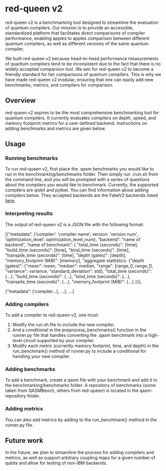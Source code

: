 # red-queen v2

red-queen v2 is a benchmarking tool designed to streamline the evaluation of quantum compilers. Our mission is to provide an accessible, standardized platform that facilitates direct comparisons of compiler performance, enabling apples to apples comparison between different quantum compilers, as well as different versions of the same quantum compiler. 

We built red-queen v2 because head-to-head performance measurements of quantum compliers tend to be inconsistent due to the fact that there is no widely accepted comparison tool. We aim for red-queen v2 to become a friendly standard for fair comparisons of quantum compilers. This is why we have made red-queen v2 modular, ensuring that one can easily add new benchmarks, metrics, and compilers for comparison. 

## Overview

red-queen v2 aspires to be the most comprehensive benchmarking tool for quantum compilers. It currently evaluates compilers on depth, speed, and memory footprint metrics for a user-defined backend. Instructions on adding benchmarks and metrics are given below. 

## Usage

### Running benchmarks

To run red-queen v2, first place the .qasm benchmarks you would like to run in the benchmarking/benchmarks folder. Then simply run ./run.sh from the command line, and you will be prompted with a series of questions about the compilers you would like to benchmark. Currently, the supported compilers are qiskit and pytket. You can find information about adding compilers below. They accepted backends are the FakeV2 backends listed [here](https://docs.quantum.ibm.com/api/qiskit/providers_fake_provider).

### Interpreting results

The output of red-queen v2 is a JSON file with the following format:

[{“metadata”: {‘compiler’: ‘compiler name’, version: ‘version num’, ‘optimization_level’: optimization_level_num}, “backend”: “name of backend”,
“name of benchmark”: { 
"total_time (seconds)": [time], "build_time (seconds)": [time], "bind_time (seconds)": [time], "transpile_time (seconds)": [time], "depth (gates)": [depth], "memory_footprint (MiB)": [memory], 
"aggregate stattistics: 
	{"depth (gates)": 
		{"mean": mean, "median": median, "range": [range_0, range_1], "variance": variance, "standard_deviation": std}, 	"total_time (seconds)": {…}, 
	"build_time (seconds)": {…}, 
	"bind_time (seconds)": {…}, 
	"transpile_time (seconds)": {…}, 
	"memory_footprint (MiB)": {…}
}}},

{“metadata”: {‘compiler…}, …}, 
…]

### Adding compilers

To add a compiler to red-queen v2, one must:
1. Modify the run.sh file to include the new compiler.
2. And a conditional in the preprocess_benchmarks() function in the runner.py file that handles converting the .qasm benchmark into a high-level circuit supported by your compiler.
3. Modify each metric (currently memory footprint, time, and depth) in the run_benchmark() method of runner.py to include a conditional for handling your new compiler.

### Adding benchmarks

To add a benchmark, create a qasm file with your benchmark and add it to the benchmarking/benchmarks folder. A repository of benchmarks (some taken from QASMBench, others from red-queen) is located in the qasm-repository folder.

### Adding metrics

You can also add metrics by adding to the run_benchmark() method in the runner.py file. 

## Future work

In the future, we plan to streamline the process for adding compilers and metrics, as well as support arbitrary coupling maps for a given number of qubits and allow for testing of non-IBM backends. 
